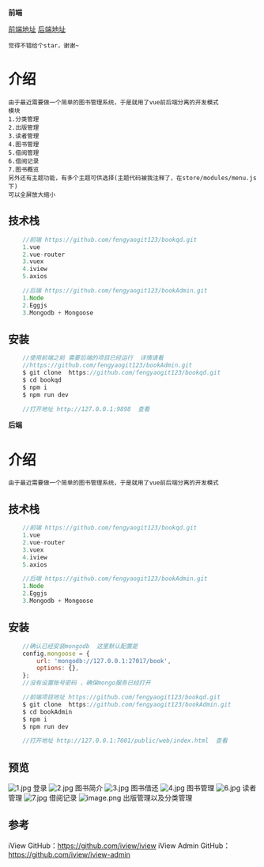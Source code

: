 **前端**
    
[前端地址](https://github.com/fengyaogit123/bookqd.git)
[后端地址](https://github.com/fengyaogit123/bookAdmin.git)

	觉得不错给个star，谢谢~
    
# 介绍
    由于最近需要做一个简单的图书管理系统，于是就用了vue前后端分离的开发模式
	模块
	1.分类管理
	2.出版管理
	3.读者管理
	4.图书管理
	5.借阅管理
	6.借阅记录
	7.图书概览
	另外还有主题功能，有多个主题可供选择(主题代码被我注释了，在store/modules/menu.js下) 
	可以全屏放大缩小
## 技术栈
```js
    //前端 https://github.com/fengyaogit123/bookqd.git
    1.vue
    2.vue-router
    3.vuex
    4.iview
    5.axios

    //后端 https://github.com/fengyaogit123/bookAdmin.git
    1.Node
    2.Eggjs
    3.Mongodb + Mongoose

```

## 安装
```js
    //使用前端之前 需要后端的项目已经运行  详情请看
    //https://github.com/fengyaogit123/bookAdmin.git
    $ git clone  https://github.com/fengyaogit123/bookqd.git
    $ cd bookqd
    $ npm i
    $ npm run dev 

    //打开地址 http://127.0.0.1:9898  查看
```

**后端**
# 介绍
    由于最近需要做一个简单的图书管理系统，于是就用了vue前后端分离的开发模式

## 技术栈
```js
    //前端 https://github.com/fengyaogit123/bookqd.git
    1.vue
    2.vue-router
    3.vuex
    4.iview
    5.axios

    //后端 https://github.com/fengyaogit123/bookAdmin.git
    1.Node
    2.Eggjs
    3.Mongodb + Mongoose

```

## 安装
```js
    //确认已经安装mongodb  这里默认配置是 
    config.mongoose = {
        url: 'mongodb://127.0.0.1:27017/book',
        options: {},
    };
    //没有设置账号密码 ，确保mongo服务已经打开

    //前端项目地址 https://github.com/fengyaogit123/bookqd.git
    $ git clone  https://github.com/fengyaogit123/bookAdmin.git
    $ cd bookAdmin
    $ npm i
    $ npm run dev 

    //打开地址 http://127.0.0.1:7001/public/web/index.html  查看
```
## 预览
   ![1.jpg](http://ooaa8syjw.bkt.clouddn.com/FkmDqxC6VB7b_wUmv464shTpeX1f)
   登录
   ![2.jpg](http://ooaa8syjw.bkt.clouddn.com/FhIHskYQivj5H56uqaaG1YsKeGmg)
   图书简介
   ![3.jpg](http://ooaa8syjw.bkt.clouddn.com/Fny0qZU463t12CQelfTTw4IKhMGp)
   图书借还
   ![4.jpg](http://ooaa8syjw.bkt.clouddn.com/Fl2aCFTZuHHDcnIOvYdIMYJKU79S)
   图书管理
   ![6.jpg](http://ooaa8syjw.bkt.clouddn.com/Fg_yAJ1vj3MJ_1CErWnYnAeuskwe)
   读者管理
   ![7.jpg](http://ooaa8syjw.bkt.clouddn.com/Fm-scuetubCUorxdifCBSL1073ZT)
   借阅记录
   ![image.png](http://ooaa8syjw.bkt.clouddn.com/FuzYQxIVnh0tx_zLt_s70KK_K5e2)
   出版管理以及分类管理
   
 ## 参考
 iView GitHub：https://github.com/iview/iview
 iView Admin GitHub：https://github.com/iview/iview-admin
